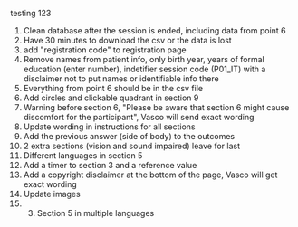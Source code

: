 testing 123

1. Clean database after the session is ended, including data from point 6
2. Have 30 minutes to download the csv or the data is lost
3. add "registration code" to registration page
4. Remove names from patient info, only birth year, years of formal education (enter number), indetifier session code (P01_IT) with a disclaimer not to put names or identifiable info there
5. Everything from point 6 should be in the csv file
6. Add circles and clickable quadrant in section 9
7. Warning before section 6, "Please be aware that section 6 might cause discomfort for the participant", Vasco will send exact wording
8. Update wording in instructions for all sections
9.  Add the previous answer (side of body) to the outcomes
10. 2 extra sections (vision and sound impaired) leave for last
11. Different languages in section 5
12. Add a timer to section 3 and a reference value
13. Add a copyright disclaimer at the bottom of the page, Vasco will get exact wording
14. Update images
15. 3. Section 5 in multiple languages